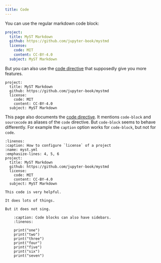 ```yaml
---
title: Code
---
```


You can use the regular markdown code block:

```yaml
project:
  title: MyST Markdown
  github: https://github.com/jupyter-book/mystmd
  license:
    code: MIT
    content: CC-BY-4.0
  subject: MyST Markdown
```

But you can also use the [code directive](https://mystmd.org/guide/code) that supposedly give you more features.

```{code} yaml
project:
  title: MyST Markdown
  github: https://github.com/jupyter-book/mystmd
  license:
    code: MIT
    content: CC-BY-4.0
  subject: MyST Markdown
```

This page also documents the [code directive](https://mystmd.org/guide/directives). It mentions `code-block` and `sourcecode` as aliases of the `code` directive. But `code-block` seems to behave differently. For example the `caption` option works for `code-block`, but not for `code`.

```{code-block} yaml
:linenos:
:caption: How to configure `license` of a project
:name: myst.yml
:emphasize-lines: 4, 5, 6
project:
  title: MyST Markdown
  github: https://github.com/jupyter-book/mystmd
  license:
    code: MIT
    content: CC-BY-4.0
  subject: MyST Markdown
```

```{sidebar}
This code is very helpful.

It does lots of things.

But it does not sing.
```

```{code-block} python
    :caption: Code blocks can also have sidebars.
    :linenos:

    print("one")
    print("two")
    print("three")
    print("four")
    print("five")
    print("six")
    print("seven")
```
